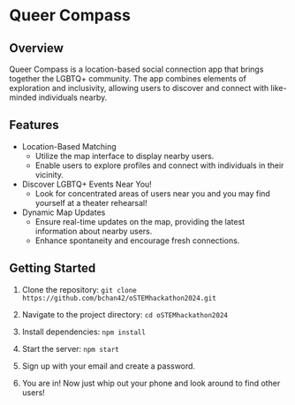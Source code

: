 # Queer Compass 

## Overview
Queer Compass is a location-based social connection app that brings together the LGBTQ+ community. The app combines elements of exploration and inclusivity, allowing users to discover and connect with like-minded individuals nearby. 


## Features
- Location-Based Matching
    - Utilize the map interface to display nearby users.
    - Enable users to explore profiles and connect with individuals in their vicinity.
- Discover LGBTQ+ Events Near You!
    - Look for concentrated areas of users near you and you may find yourself at a theater rehearsal!
- Dynamic Map Updates
    - Ensure real-time updates on the map, providing the latest information about nearby users.
    - Enhance spontaneity and encourage fresh connections.


## Getting Started
1. Clone the repository: `git clone https://github.com/bchan42/oSTEMhackathon2024.git`
2. Navigate to the project directory: `cd oSTEMhackathon2024`
3. Install dependencies: `npm install`
4. Start the server: `npm start`

5. Sign up with your email and create a password.
6. You are in! Now just whip out your phone and look around to find other users!